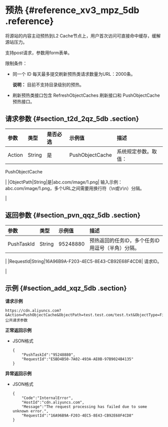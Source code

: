 # 预热 {#reference_xv3_mpz_5db .reference}

将源站的内容主动预热到L2 Cache节点上，用户首次访问可直接命中缓存，缓解源站压力。

支持post请求，参数用form表单。

限制条件：

-   同一个 ID 每天最多提交刷新预热类请求数量为URL：2000条。

    **说明：** 目前不支持目录级别的预热。

-   刷新预热类接口包含 RefreshObjectCaches 刷新接口和 PushObjectCache 预热接口。

## 请求参数 {#section_t2d_2qz_5db .section}

|参数|类型|是否必选|示例值|描述|
|:-|:-|:---|:--|:-|
|Action|String|是|PushObjectCache| 系统规定参数。取值：

 PushObjectCache

 |
|ObjectPath|String|是|abc.com/image/1.png| 输入示例：abc.com/image/1.png，多个URL之间需要用换行符（\\n或\\r\\n）分隔。

 |

## 返回参数 {#section_pvn_qqz_5db .section}

|参数|类型|示例值|描述|
|:-|:-|:--|:-|
|PushTaskId|String|95248880| 预热返回的任务ID，多个任务ID用逗号（半角）分隔。

 |
|RequestId|String|16A96B9A-F203-4EC5-8E43-CB92E68F4CD8| 请求ID。

 |

## 示例 {#section_add_xqz_5db .section}

**请求示例**

```
https://cdn.aliyuncs.com?&Action=PushObjectCache&ObjectPath=test.test.com/test.txt&ObjectType=File&公共请求参数
```

**正常返回示例**

-   JSON格式

    ```
    {
        "PushTaskId":"95248880",
        "RequestId":"E5BD4B50-7A02-493A-AE0B-97B9024B4135"
    }
    ```


**异常返回示例**

-   JSON格式

    ```
    {
        "Code":"InternalError",
        "HostId":"cdn.aliyuncs.com",
        "Message":"The request processing has failed due to some unknown error.",
        "RequestId":"16A96B9A-F203-4EC5-8E43-CB92E68F4CD8"
    }
    ```


